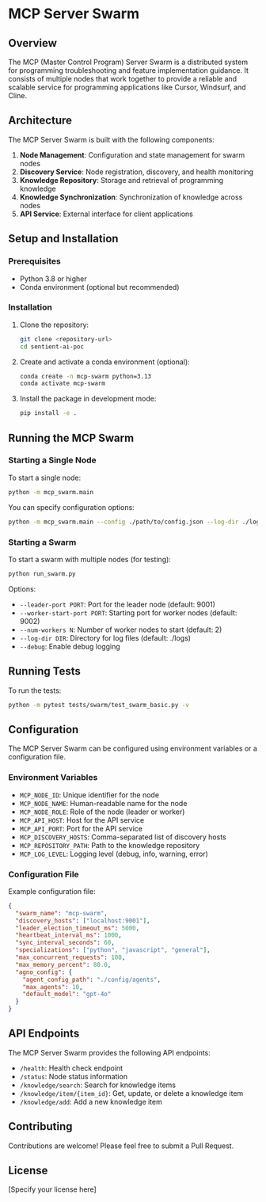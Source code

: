# MCP Server Swarm

## Overview

The MCP (Master Control Program) Server Swarm is a distributed system for programming troubleshooting and feature implementation guidance. It consists of multiple nodes that work together to provide a reliable and scalable service for programming applications like Cursor, Windsurf, and Cline.

## Architecture

The MCP Server Swarm is built with the following components:

1. **Node Management**: Configuration and state management for swarm nodes
2. **Discovery Service**: Node registration, discovery, and health monitoring
3. **Knowledge Repository**: Storage and retrieval of programming knowledge
4. **Knowledge Synchronization**: Synchronization of knowledge across nodes
5. **API Service**: External interface for client applications

## Setup and Installation

### Prerequisites

- Python 3.8 or higher
- Conda environment (optional but recommended)

### Installation

1. Clone the repository:
   ```bash
   git clone <repository-url>
   cd sentient-ai-poc
   ```

2. Create and activate a conda environment (optional):
   ```bash
   conda create -n mcp-swarm python=3.13
   conda activate mcp-swarm
   ```

3. Install the package in development mode:
   ```bash
   pip install -e .
   ```

## Running the MCP Swarm

### Starting a Single Node

To start a single node:

```bash
python -m mcp_swarm.main
```

You can specify configuration options:

```bash
python -m mcp_swarm.main --config ./path/to/config.json --log-dir ./logs
```

### Starting a Swarm

To start a swarm with multiple nodes (for testing):

```bash
python run_swarm.py
```

Options:
- `--leader-port PORT`: Port for the leader node (default: 9001)
- `--worker-start-port PORT`: Starting port for worker nodes (default: 9002)
- `--num-workers N`: Number of worker nodes to start (default: 2)
- `--log-dir DIR`: Directory for log files (default: ./logs)
- `--debug`: Enable debug logging

## Running Tests

To run the tests:

```bash
python -m pytest tests/swarm/test_swarm_basic.py -v
```

## Configuration

The MCP Server Swarm can be configured using environment variables or a configuration file.

### Environment Variables

- `MCP_NODE_ID`: Unique identifier for the node
- `MCP_NODE_NAME`: Human-readable name for the node
- `MCP_NODE_ROLE`: Role of the node (leader or worker)
- `MCP_API_HOST`: Host for the API service
- `MCP_API_PORT`: Port for the API service
- `MCP_DISCOVERY_HOSTS`: Comma-separated list of discovery hosts
- `MCP_REPOSITORY_PATH`: Path to the knowledge repository
- `MCP_LOG_LEVEL`: Logging level (debug, info, warning, error)

### Configuration File

Example configuration file:

```json
{
  "swarm_name": "mcp-swarm",
  "discovery_hosts": ["localhost:9001"],
  "leader_election_timeout_ms": 5000,
  "heartbeat_interval_ms": 1000,
  "sync_interval_seconds": 60,
  "specializations": ["python", "javascript", "general"],
  "max_concurrent_requests": 100,
  "max_memory_percent": 80.0,
  "agno_config": {
    "agent_config_path": "./config/agents",
    "max_agents": 10,
    "default_model": "gpt-4o"
  }
}
```

## API Endpoints

The MCP Server Swarm provides the following API endpoints:

- `/health`: Health check endpoint
- `/status`: Node status information
- `/knowledge/search`: Search for knowledge items
- `/knowledge/item/{item_id}`: Get, update, or delete a knowledge item
- `/knowledge/add`: Add a new knowledge item

## Contributing

Contributions are welcome! Please feel free to submit a Pull Request.

## License

[Specify your license here]
